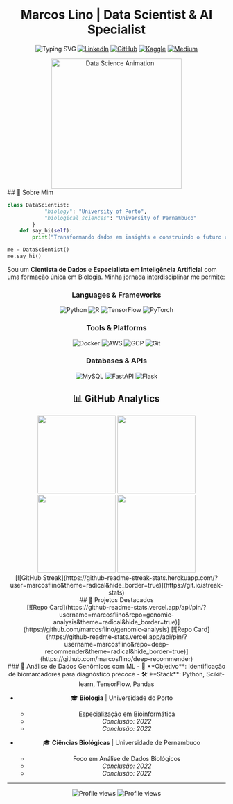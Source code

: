 <div align="center">
  
# Marcos Lino | Data Scientist & AI Specialist
![Typing SVG](https://readme-typing-svg.demolab.com?font=Fira+Code&size=22&duration=3000&pause=1000&color=00FF00&center=true&vCenter=true&width=600&lines=Transformando+dados+em+decisões+inteligentes;Desenvolvendo+IA+para+um+futuro+melhor;Especialista+em+Machine+Learning+e+Deep+Learning;Biologist+exploring+the+frontiers+of+AI)
[![LinkedIn](https://img.shields.io/badge/LinkedIn-0077B5?style=for-the-badge&logo=linkedin&logoColor=white)](https://www.linkedin.com/in/marcosfl/)
[![GitHub](https://img.shields.io/badge/GitHub-181717?style=for-the-badge&logo=github&logoColor=white)](https://github.com/marcosflino)
[![Kaggle](https://img.shields.io/badge/Kaggle-20BEFF?style=for-the-badge&logo=kaggle&logoColor=white)](https://kaggle.com/marcosflino)
[![Medium](https://img.shields.io/badge/Medium-12100E?style=for-the-badge&logo=medium&logoColor=white)](https://medium.com/marcosflino)
</div>
<div align="center">
<img src="https://media.giphy.com/media/L1R1tvI9svkIWwpVYr/giphy.gif" width="300" alt="Data Science Animation"/>
</div>
## 🎯 Sobre Mim

```python
class DataScientist:
            "biology": "University of Porto",
            "biological_sciences": "University of Pernambuco"
        }
    def say_hi(self):
        print("Transformando dados em insights e construindo o futuro com IA!")

me = DataScientist()
me.say_hi()
```

Sou um **Cientista de Dados** e **Especialista em Inteligência Artificial** com uma formação única em Biologia. Minha jornada interdisciplinar me permite:
<div align="center">

### Languages & Frameworks
![Python](https://img.shields.io/badge/Python-3776AB?style=for-the-badge&logo=python&logoColor=white)
![R](https://img.shields.io/badge/R-276DC3?style=for-the-badge&logo=r&logoColor=white)
![TensorFlow](https://img.shields.io/badge/TensorFlow-FF6F00?style=for-the-badge&logo=tensorflow&logoColor=white)
![PyTorch](https://img.shields.io/badge/PyTorch-EE4C2C?style=for-the-badge&logo=pytorch&logoColor=white)

### Tools & Platforms
![Docker](https://img.shields.io/badge/Docker-2496ED?style=for-the-badge&logo=docker&logoColor=white)
![AWS](https://img.shields.io/badge/AWS-232F3E?style=for-the-badge&logo=amazon-aws&logoColor=white)
![GCP](https://img.shields.io/badge/GCP-4285F4?style=for-the-badge&logo=google-cloud&logoColor=white)
![Git](https://img.shields.io/badge/Git-F05032?style=for-the-badge&logo=git&logoColor=white)

### Databases & APIs
![MySQL](https://img.shields.io/badge/MySQL-4479A1?style=for-the-badge&logo=mysql&logoColor=white)
![FastAPI](https://img.shields.io/badge/FastAPI-009688?style=for-the-badge&logo=fastapi&logoColor=white)
![Flask](https://img.shields.io/badge/Flask-000000?style=for-the-badge&logo=flask&logoColor=white)

## 📊 GitHub Analytics

<div align="center">
<img height="180em" src="https://github-readme-stats.vercel.app/api?username=marcosflino&show_icons=true&theme=radical&include_all_commits=true&count_private=true&hide_border=true"/>
<img height="180em" src="https://github-readme-stats.vercel.app/api/top-langs/?username=marcosflino&layout=compact&langs_count=8&theme=radical&hide_border=true"/>
  <img height="180em" src="https://github-readme-stats.vercel.app/api?username=marcosflino&show_icons=true&theme=radical&include_all_commits=true&count_private=true&hide_border=true"/>
  <img height="180em" src="https://github-readme-stats.vercel.app/api/top-langs/?username=marcosflino&layout=compact&langs_count=8&theme=radical&hide_border=true"/>
</div>

<div align="center">
[![GitHub Streak](https://github-readme-streak-stats.herokuapp.com/?user=marcosflino&theme=radical&hide_border=true)](https://git.io/streak-stats)

</div>
## 🚀 Projetos Destacados

<div align="center">
[![Repo Card](https://github-readme-stats.vercel.app/api/pin/?username=marcosflino&repo=genomic-analysis&theme=radical&hide_border=true)](https://github.com/marcosflino/genomic-analysis)
[![Repo Card](https://github-readme-stats.vercel.app/api/pin/?username=marcosflino&repo=deep-recommender&theme=radical&hide_border=true)](https://github.com/marcosflino/deep-recommender)

</div>
### 🧬 Análise de Dados Genômicos com ML
- 🎯 **Objetivo**: Identificação de biomarcadores para diagnóstico precoce
- 🛠️ **Stack**: Python, Scikit-learn, TensorFlow, Pandas


- 🎓 **Biologia** | Universidade do Porto
  - Especialização em Bioinformática
  - _Conclusão: 2022_
  - *Conclusão: 2022*

- 🎓 **Ciências Biológicas** | Universidade de Pernambuco
  - Foco em Análise de Dados Biológicos
  - _Conclusão: 2022_
  - *Conclusão: 2022*

---

<div align="center">
<img src="https://komarev.com/ghpvc/?username=marcosflino&label=Profile%20Views&color=blueviolet&style=flat-square" alt="Profile views" />
  <img src="https://komarev.com/ghpvc/?username=marcosflino&label=Profile%20Views&color=blueviolet&style=flat-square" alt="Profile views" />
</div>

<div align="center">
